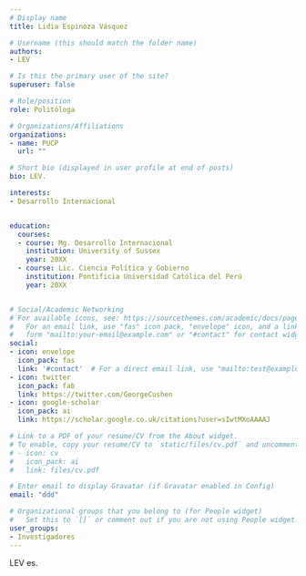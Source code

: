 ```yaml
---
# Display name
title: Lidia Espinoza Vásquez

# Username (this should match the folder name)
authors:
- LEV

# Is this the primary user of the site?
superuser: false

# Role/position
role: Politóloga

# Organizations/Affiliations
organizations:
- name: PUCP
  url: ""

# Short bio (displayed in user profile at end of posts)
bio: LEV.

interests:
- Desarrollo Internacional


education:
  courses:
  - course: Mg. Desarrollo Internacional
    institution: University of Sussex
    year: 20XX
  - course: Lic. Ciencia Política y Gobierno
    institution: Pontificia Universidad Católica del Perú
    year: 20XX


# Social/Academic Networking
# For available icons, see: https://sourcethemes.com/academic/docs/page-builder/#icons
#   For an email link, use "fas" icon pack, "envelope" icon, and a link in the
#   form "mailto:your-email@example.com" or "#contact" for contact widget.
social:
- icon: envelope
  icon_pack: fas
  link: '#contact'  # For a direct email link, use "mailto:test@example.org".
- icon: twitter
  icon_pack: fab
  link: https://twitter.com/GeorgeCushen
- icon: google-scholar
  icon_pack: ai
  link: https://scholar.google.co.uk/citations?user=sIwtMXoAAAAJ

# Link to a PDF of your resume/CV from the About widget.
# To enable, copy your resume/CV to `static/files/cv.pdf` and uncomment the lines below.
# - icon: cv
#   icon_pack: ai
#   link: files/cv.pdf

# Enter email to display Gravatar (if Gravatar enabled in Config)
email: "ddd"

# Organizational groups that you belong to (for People widget)
#   Set this to `[]` or comment out if you are not using People widget.
user_groups:
- Investigadores
---
```


LEV es.
